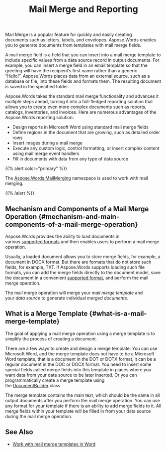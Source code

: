﻿---
title: Mail Merge and Reporting
type: docs
description: "Mail Merge is a popular feature for quickly creating documents. Aspose.Words for C++ takes the standard mail merge functionality and advances it many steps ahead, turning it into a full-fledged reporting solution that enables you to create even more complex documents such as reports, catalogs, inventories, and invoices."
keywords: "how to use mail merge c++"
weight: 30
url: /cpp/mail-merge-and-reporting/
---

Mail Merge is a popular feature for quickly and easily creating documents such as letters, labels, and envelopes. Aspose.Words enables you to generate documents from templates with mail merge fields.

A mail merge field is a field that you can insert into a mail merge template to include specific values from a data source record in output documents. For example, you can insert a merge field in an email template so that the greeting will have the recipient’s first name rather than a generic “Hello!”. Aspose.Words places data from an external source, such as a database or file, into these fields and formats them. The resulting document is saved in the specified folder.

Aspose.Words takes the standard mail merge functionality and advances it multiple steps ahead, turning it into a full-fledged reporting solution that allows you to create even more complex documents such as reports, catalogs, inventories, and invoices. Here are numerous advantages of the Aspose.Words reporting solution:

- Design reports in Microsoft Word using standard mail merge fields
- Define regions in the document that are growing, such as detailed order rows
- Insert images during a mail merge
- Execute any custom logic, control formatting, or insert complex content using mail merge event handlers
- Fill in documents with data from any type of data source

{{% alert color="primary" %}}

The [Aspose.Words.MailMerging](https://apireference.aspose.com/words/cpp/namespace/aspose.words.mail_merging) namespace is used to work with mail merging.

{{% /alert %}}

## Mechanism and Components of a Mail Merge Operation {#mechanism-and-main-components-of-a-mail-merge-operation}

Aspose.Words provides the ability to load documents in various [supported formats](https://apireference.aspose.com/words/cpp/namespace/aspose.words#loadformat) and then enables users to perform a mail merge operation.

Usually, a loaded document allows you to store merge fields, for example, a document in DOCX format. But there are formats that do not store such fields, for example, TXT. If Aspose.Words supports loading such file formats, you can add the merge fields directly to the document model, save the document in a convenient [supported format](https://apireference.aspose.com/words/cpp/namespace/aspose.words#a115f4c887d1fbaa2cbe273d422f7e847), and perform the mail merge operation.

The mail merge operation will merge your *mail merge template* and your *data source* to generate individual *merged documents*.

## What is a Merge Template {#what-is-a-mail-merge-template}

The goal of applying a mail merge operation using a merge template is to simplify the process of creating a document.

There are a few ways to create and design a merge template. You can use Microsoft Word, and the merge template does not have to be a Microsoft Word template, that is a document in the DOT or DOTX format, it can be a regular document in the DOC or DOCX format. You need to insert some special fields called merge fields into this template in places where you want data from your data source to be later inserted. Or you can programmatically create a merge template using the [DocumentBuilder](https://apireference.aspose.com/words/cpp/class/aspose.words.document_builder) class.

The merge template contains the main text, which should be the same in all output documents after you perform the mail merge operation. You can use any format for your template if there is an ability to add merge fields to it. All merge fields within your template will be filled in from your data source during the mail merge operation.


## See Also

- [Work with mail merge templates in Word](https://docs.microsoft.com/en-us/power-platform/admin/work-mail-merge-templates)
